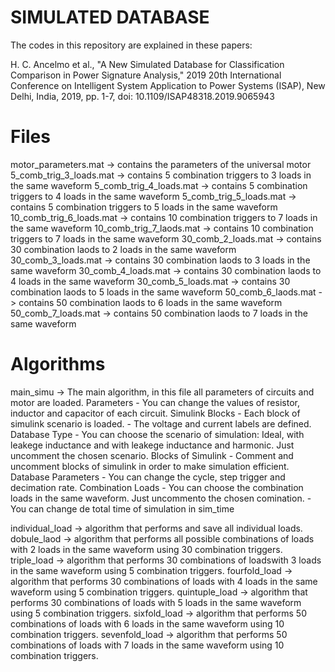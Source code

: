 # SIMULATED DATABASE

The codes in this repository are explained in these papers: 

H. C. Ancelmo et al., "A New Simulated Database for Classification Comparison in Power Signature Analysis," 2019 20th International Conference on Intelligent System Application to Power Systems (ISAP), New Delhi, India, 2019, pp. 1-7, doi: 10.1109/ISAP48318.2019.9065943

# Files

motor_parameters.mat -> contains the parameters of the universal motor
5_comb_trig_3_loads.mat -> contains 5 combination triggers to 3 loads in the same waveform
5_comb_trig_4_loads.mat -> contains 5 combination triggers to 4 loads in the same waveform
5_comb_trig_5_loads.mat -> contains 5 combination triggers to 5 loads in the same waveform
10_comb_trig_6_loads.mat -> contains 10 combination triggers to 7 loads in the same waveform
10_comb_trig_7_laods.mat -> contains 10 combination triggers to 7 loads in the same waveform
30_comb_2_loads.mat -> contains 30 combination laods to 2 loads in the same waveform
30_comb_3_loads.mat -> contains 30 combination laods to 3 loads in the same waveform
30_comb_4_loads.mat -> contains 30 combination laods to 4 loads in the same waveform
30_comb_5_loads.mat -> contains 30 combination laods to 5 loads in the same waveform
50_comb_6_laods.mat -> contains 50 combination laods to 6 loads in the same waveform
50_comb_7_loads.mat -> contains 50 combination laods to 7 loads in the same waveform

# Algorithms
main_simu -> The main algorithm, in this file all parameters of circuits and motor are loaded. 
Parameters
    - You can change the values of resistor, inductor and capacitor of each circuit.
Simulink Blocks
    - Each block of simulink scenario is loaded.
    - The voltage and current labels are defined.
Database Type
    - You can choose the scenario of simulation: Ideal, with leakege inductance and with leakege inductance and harmonic. Just uncomment the chosen scenario.
Blocks of Simulink
      - Comment and uncomment blocks of simulink in order to make simulation efficient.
Database Parameters
      - You can change the cycle, step trigger and decimation rate.
Combination Loads
      - You can choose the combination loads in the same waveform. Just uncommento the chosen comination.
      - You can change de total time of simulation in sim_time
      
individual_load -> algorithm that performs and save all individual loads.
dobule_laod -> algorithm that performs all possible combinations of loads with 2 loads in the same waveform using 30 combination triggers.
triple_load -> algorithm that performs 30 combinations of loadswith 3 loads in the same waveform using 5 combination triggers.
fourfold_load -> algorithm that performs 30 combinations of loads with 4 loads in the same waveform using 5 combination triggers.
quintuple_load -> algorithm that performs 30 combinations of loads with 5 loads in the same waveform using 5 combination triggers.
sixfold_load -> algorithm that performs 50 combinations of loads with 6 loads in the same waveform using 10 combination triggers.
sevenfold_load -> algorithm that performs 50 combinations of loads with 7 loads in the same waveform using 10 combination triggers.
